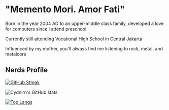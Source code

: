 <h1>"Memento Mori. Amor Fati"</h1>

Born in the year 2004 AD to an upper-middle class family, developed a love for computers since I attend preschool

Currently still attending Vocational High School in Central Jakarta

Influenced by my mother, you'll always find me listening to rock, metal, and metalcore

<h2>Nerds Profile</h2>

[![GitHub Streak](http://github-readme-streak-stats.herokuapp.com?user=Cydnirn&theme=monokai)](https://git.io/streak-stats)

![Cydnirn's GitHub stats](https://github-readme-stats.vercel.app/api?username=Cydnirn&count_private=true&show_icons=true&theme=radical)

[![Top Langs](https://github-readme-stats.vercel.app/api/top-langs/?username=Cydnirn&theme=radical&layout=compact)](https://github.com/anuraghazra/github-readme-stats)

<!---
Cydnirn/Cydnirn is a ✨ special ✨ repository because its `README.md` (this file) appears on your GitHub profile.
You can click the Preview link to take a look at your changes.
--->
